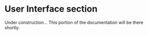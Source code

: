 # User Interface section 

Under construction... This portion of the documentation will be there shortly.